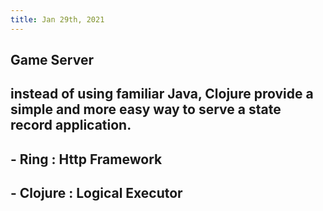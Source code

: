 ```yaml
---
title: Jan 29th, 2021
---
```


## Game Server
## instead of using familiar Java, Clojure provide a simple and more easy way to serve a state record application.
## - Ring : Http Framework
## - Clojure : Logical Executor
##

